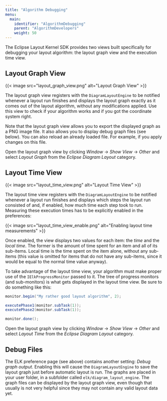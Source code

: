 ```yaml
---
title: "Algorithm Debugging"
menu:
  main:
    identifier: "AlgorithmDebugging"
    parent: "AlgorithmDevelopers"
    weight: 50
---
```


The Eclipse Layout Kernel SDK provides two views built specifically for debugging your layout algorithm: the layout graph view and the execution time view.


## Layout Graph View

{{< image src="layout_graph_view.png" alt="Layout Graph View" >}}

The layout graph view registers with the `DiagramLayoutEngine` to be notified whenever a layout run finishes and displays the layout graph exactly as it comes out of the layout algorithm, without any modifications applied. Use this view to check if your algorithm works and if you got the coordinate system right.

Note that the layout graph view allows you to export the displayed graph as a PNG image file. It also allows you to display debug graph files (see below).
You can also reload an already loaded file. For example, if you apply changes on this file. 

Open the layout graph view by clicking _Window_ -> _Show View_ -> _Other_ and select _Layout Graph_ from the _Eclipse Diagram Layout_ category.


## Layout Time View

{{< image src="layout_time_view.png" alt="Layout Time View" >}}

The layout time view registers with the `DiagramLayoutEngine` to be notified whenever a layout run finishes and displays which steps the layout run consisted of and, if enabled, how much time each step took to run. Measuring these execution times has to be explicitly enabled in the preferences:

{{< image src="layout_time_view_enable.png" alt="Enabling layout time measurements" >}}

Once enabled, the view displays two values for each item: the _time_ and the _local time_. The former is the amount of time spent for an item and all of its sub-items. Local time is the time spent on the item alone, without any sub-items (this value is omitted for items that do not have any sub-items, since it would be equal to the normal time value anyway).

To take advantage of the layout time view, your algorithm must make proper use of the `IElkProgressMonitor` passed to it. The tree of progress monitors (and sub-monitors) is what gets displayed in the layout time view. Be sure to do something like this:

```java
monitor.begin("My rather good layout algorithm", 2);

executePhase1(monitor.subTask(1));
executePhase2(monitor.subTask(1));

monitor.done();
```

Open the layout graph view by clicking _Window_ -> _Show View_ -> _Other_ and select _Layout Time_ from the _Eclipse Diagram Layout_ category.


## Debug Files

The ELK preference page (see above) contains another setting: _Debug graph output_. Enabling this will cause the `DiagramLayoutEngine` to save the layout graph just before automatic layout is run. The graphs are placed in your user folder, in a subfolder called `elk/diagram_layout_engine`. The graph files can be displayed by the layout graph view, even though that usually is not very helpful since they may not contain any valid layout data yet.

